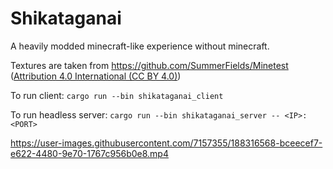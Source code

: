 # Shikataganai

A heavily modded minecraft-like experience without minecraft.

Textures are taken from https://github.com/SummerFields/Minetest ([Attribution 4.0 International (CC BY 4.0)](https://creativecommons.org/licenses/by/4.0/))

To run client:
`cargo run --bin shikataganai_client`

To run headless server:
`cargo run --bin shikataganai_server -- <IP>:<PORT>`


https://user-images.githubusercontent.com/7157355/188316568-bceecef7-e622-4480-9e70-1767c956b0e8.mp4
